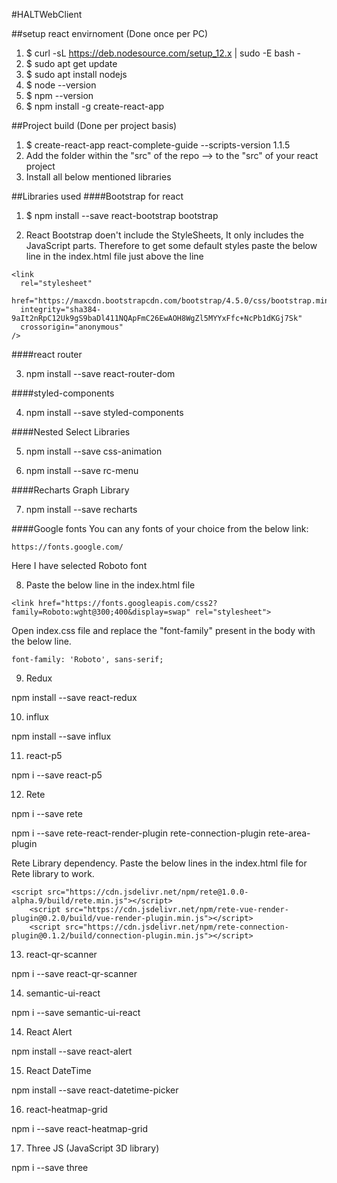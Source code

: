 #HALTWebClient

##setup react envirnoment (Done once per PC)
1.	$ curl -sL https://deb.nodesource.com/setup_12.x | sudo -E bash -
2.	$ sudo apt get update
3.	$ sudo apt install nodejs
4.	$ node --version
5.	$ npm --version
6.	$ npm install -g create-react-app

##Project build (Done per project basis)
1.	$ create-react-app react-complete-guide --scripts-version 1.1.5
2.	Add the folder within the "src" of the repo --> to the "src" of your react project
3.	Install all below mentioned libraries

##Libraries used
####Bootstrap for react
1.	$ npm install --save react-bootstrap bootstrap

2. React Bootstrap doen't include the StyleSheets, It only includes the JavaScript parts. Therefore to get some default styles paste the below line in the index.html file just above the line  <title>React App</title>

```
<link
  rel="stylesheet"
  href="https://maxcdn.bootstrapcdn.com/bootstrap/4.5.0/css/bootstrap.min.css"
  integrity="sha384-9aIt2nRpC12Uk9gS9baDl411NQApFmC26EwAOH8WgZl5MYYxFfc+NcPb1dKGj7Sk"
  crossorigin="anonymous"
/>
```

####react router

3. npm install --save react-router-dom

####styled-components

4. npm install --save styled-components

####Nested Select Libraries

5. npm install --save css-animation

6. npm install --save rc-menu

####Recharts Graph Library

7. npm install --save recharts

####Google fonts
You can any fonts of your choice from the below link:
```
https://fonts.google.com/
```
Here I have selected Roboto font

8. Paste the below line in the index.html file
```
<link href="https://fonts.googleapis.com/css2?family=Roboto:wght@300;400&display=swap" rel="stylesheet">
```
Open index.css file and replace the "font-family" present in the body with the below line.
```
font-family: 'Roboto', sans-serif;
```

9. Redux

npm install --save react-redux

10. influx

npm install --save influx

11. react-p5

npm i --save react-p5

12. Rete

npm i --save rete

npm i --save rete-react-render-plugin rete-connection-plugin rete-area-plugin 

Rete Library dependency. Paste the below lines in the  index.html file for Rete library to work.

```
<script src="https://cdn.jsdelivr.net/npm/rete@1.0.0-alpha.9/build/rete.min.js"></script>
    <script src="https://cdn.jsdelivr.net/npm/rete-vue-render-plugin@0.2.0/build/vue-render-plugin.min.js"></script>
    <script src="https://cdn.jsdelivr.net/npm/rete-connection-plugin@0.1.2/build/connection-plugin.min.js"></script>
```

13. react-qr-scanner

npm i --save react-qr-scanner

14. semantic-ui-react

npm i --save semantic-ui-react

14. React Alert

npm install --save react-alert

15. React DateTime

npm install --save react-datetime-picker

16. react-heatmap-grid

npm i --save react-heatmap-grid

17. Three JS (JavaScript 3D library)

npm i --save three




